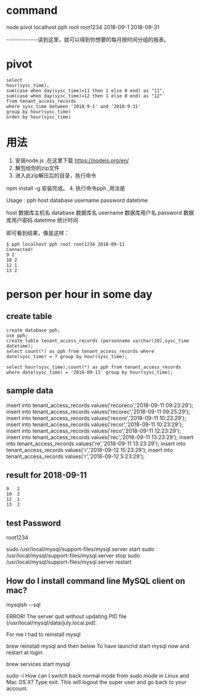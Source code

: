  
 # command 

 node pivot localhost pph root root1234 2018-09-1 2018-09-31

-------------读到这里，就可以得到你想要的每月按时间分组的报表。
# pivot 

	select  
	hour(sysc_time),
	sum(case when day(sysc_time)=11 then 1 else 0 end) as "11", 
	sum(case when day(sysc_time)=12 then 1 else 0 end) as "12"
	from tenant_access_records 
	where sysc_time between '2018-9-1' and '2018-9-31'
	group by hour(sysc_time) 
	order by hour(sysc_time) 


# 用法

1. 安装node.js ,在这里下载 https://nodejs.org/en/
2. 解包给你的zip文件
3. 进入此zip解压后的目录，执行命令

npm install -g
安装完成。
4. 执行命令pph ,用法是

Usage : pph host database username password datetime


host 数据库主机名
database 数据库名
username 数据库用户名
password 数据库用户密码
datetime 统计时间

即可看到结果，像是这样：

	$ pph localhost pph root root1234 2018-09-11
	Connected!
	9 2
	10 2
	12 1
	13 2

# person per hour in some day

## create table
	create database pph;
	use pph;
	create table tenant_access_records (personname varchar(20),sysc_time datetime);
	select count(*) as pph from tenant_access_records where date(sysc_time) = ? group by hour(sysc_time);

	select hour(sysc_time),count(*) as pph from tenant_access_records where date(sysc_time) = '2018-09-11' group by hour(sysc_time);

## sample data

insert into tenant_access_records values('recoreco','2018-09-11 09:23:29');
insert into tenant_access_records values('recorec','2018-09-11 09:25:29');
insert into tenant_access_records values('recore','2018-09-11 10:23:29');
insert into tenant_access_records values('recor','2018-09-11 10:23:29');
insert into tenant_access_records values('reco','2018-09-11 12:23:29');
insert into tenant_access_records values('rec','2018-09-11 13:23:29');
insert into tenant_access_records values('re','2018-09-11 13:23:29');
insert into tenant_access_records values('r','2018-09-12 15:23:29');
insert into tenant_access_records values('r','2018-09-12 5:23:29');
## result for 2018-09-11

	9	2
	10  2
	12  1
	13  2

## test Password

root1234

sudo /usr/local/mysql/support-files/mysql.server start
sudo /usr/local/mysql/support-files/mysql.server stop
sudo /usr/local/mysql/support-files/mysql.server restart

## How do I install command line MySQL client on mac?

mysqlsh --sql

ERROR! The server quit without updating PID file (/usr/local/mysql/data/july.local.pid).


For me I had to reinstall mysql

brew reinstall mysql
and then below To have launchd start mysql now and restart at login:

brew services start mysql

sudo -i How can I switch back normal mode from sudo mode in Linux and Mac OS X?
Type exit. This will logout the super user and go back to your account.